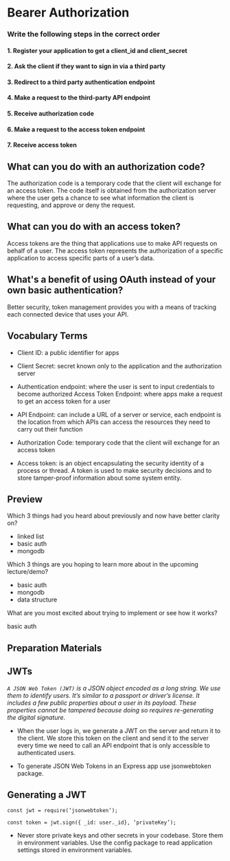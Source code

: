 # Bearer Authorization


### Write the following steps in the correct order
#### 1. Register your application to get a client_id and client_secret

#### 2. Ask the client if they want to sign in via a third party

#### 3. Redirect to a third party authentication endpoint

#### 4.  Make a request to the third-party API endpoint

#### 5. Receive authorization code

#### 6. Make a request to the access token endpoint

#### 7. Receive access token

##  What can you do with an authorization code?

The authorization code is a temporary code that the client will exchange for an access token. The code itself is obtained from the authorization server where the user gets a chance to see what information the client is requesting, and approve or deny the request.

##  What can you do with an access token?
Access tokens are the thing that applications use to make API requests on behalf of a user. The access token represents the authorization of a specific application to access specific parts of a user’s data.

##  What's a benefit of using OAuth instead of your own basic authentication?
Better security, token management provides you with a means of tracking each connected device that uses your API.

## Vocabulary Terms

* Client ID: a public identifier for apps

* Client Secret: secret known only to the application and the authorization server

* Authentication endpoint: where the user is sent to input credentials to become authorized
Access Token Endpoint: where apps make a request to get an access token for a user

* API Endpoint: can include a URL of a server or service, each endpoint is the location from which APIs can access the resources they need to carry out their function

* Authorization Code: temporary code that the client will exchange for an access token


* Access token:
is an object encapsulating the security identity of a process or thread. A token is used to make security decisions and to store tamper-proof information about some system entity.


## Preview

Which 3 things had you heard about previously and now have better clarity on?

* linked list
* basic auth
* mongodb

Which 3 things are you hoping to learn more about in the upcoming lecture/demo?

* basic auth
* mongodb
* data structure

What are you most excited about trying to implement or see how it works?

basic auth

## Preparation Materials

## JWTs 

*`A JSON Web Token (JWT)` is a JSON object encoded as a long string. We use 
them to identify users. It’s similar to a passport or driver’s license. It includes a few public properties about a user in its payload. These properties cannot be 
tampered because doing so requires re-generating the digital signature.*


* When the user logs in, we generate a JWT on the server and return it to the 
client. We store this token on the client and send it to the server every time we 
need to call an API endpoint that is only accessible to authenticated users.

* To generate JSON Web Tokens in an Express app use jsonwebtoken package. 

 ## Generating a JWT 


`const jwt = require(‘jsonwebtoken’);`

`const token = jwt.sign({ _id: user._id}, ‘privateKey’);`


* Never store private keys and other secrets in your codebase. Store them in 
environment variables. Use the config package to read application settings 
stored in environment variables. 
